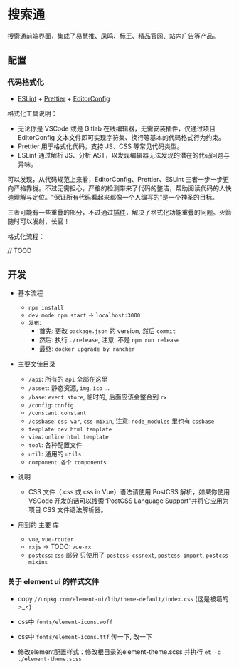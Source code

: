 # 搜索通

搜索通前端界面，集成了易慧推、凤鸣、标王、精品官网、站内广告等产品。

## 配置

### 代码格式化

* [ESLint](https://eslint.org/docs/user-guide/getting-started) + [Prettier](https://prettier.io/) + [EditorConfig](https://editorconfig.org/)

格式化工具说明：

* 无论你是 VSCode 或是 Gitlab 在线编辑器，无需安装插件，仅通过项目 EditorConfig 文本文件即可实现字符集、换行等基本的代码格式行为约束。
* Prettier 用于格式化代码，支持 JS、CSS 等常见代码类型。
* ESLint 通过解析 JS、分析 AST，以发现编辑器无法发现的潜在的代码问题与异味。

可以发现，从代码规范上来看，EditorConfig、Prettier、ESLint 三者一步一步更向严格靠拢。不过无需担心，严格的检测带来了代码的整洁，帮助阅读代码的人快速理解与定位。“保证所有代码看起来都像一个人编写的”是一个神圣的目标。

三者可能有一些重叠的部分，不过通过[插件](https://github.com/prettier/eslint-plugin-prettier)，解决了格式化功能重叠的问题。火箭随时可以发射，长官！

格式化流程：

// TOOD

## 开发

* 基本流程
  - `npm install`
  - `dev mode`: `npm start` -> `localhost:3000`
  - `发布`:
    * 首先: 更改 `package.json` 的 version, 然后 `commit`
    * 然后: 执行 `./release`, 注意: 不是 `npm run release`
    * 最终: `docker upgrade by rancher`

* 主要文佳目录
  - `/api`: 所有的 `api` 全部在这里
  - `/asset`: 静态资源, `img`, `ico` ...
  - `/base`: `event store`, 临时的, 后面应该会整合到 `rx`
  - `/config`: `config`
  - `/constant`: `constant`
  - `/cssbase`: `css var`, `css mixin`, 注意: `node_modules` 里也有 `cssbase`
  - `template`: `dev html template`
  - `view`: `online html template`
  - `tool`: 各种配置文件
  - `util`: 通用的 `utils`
  - `component`: `各个 components`

* 说明
  - CSS 文件（.css 或 css in Vue）语法请使用 PostCSS 解析，如果你使用 VSCode 开发的话可以搜索“PostCSS Language Support”并将它应用为项目 CSS 文件语法解析器。

* 用到的 主要 库
  - `vue`, `vue-router`
  - `rxjs` -> TODO: `vue-rx`
  - `postcss`: `css` 部分 只使用了 `postcss-cssnext`, `postcss-import`, `postcss-mixins`

### 关于 element ui 的样式文件

* copy `//unpkg.com/element-ui/lib/theme-default/index.css` (这是被墙的 >_<)
* css中 `fonts/element-icons.woff`
* css中 `fonts/element-icons.ttf` 传一下, 改一下

* 修改element配置样式：修改根目录的element-theme.scss 并执行 `et -c ./element-theme.scss`
